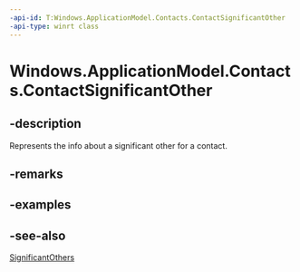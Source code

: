 ```yaml
---
-api-id: T:Windows.ApplicationModel.Contacts.ContactSignificantOther
-api-type: winrt class
---
```


<!-- Class syntax.
public class ContactSignificantOther : Windows.ApplicationModel.Contacts.IContactSignificantOther, Windows.ApplicationModel.Contacts.IContactSignificantOther2
-->

# Windows.ApplicationModel.Contacts.ContactSignificantOther

## -description
Represents the info about a significant other for a contact.

## -remarks

## -examples

## -see-also
[SignificantOthers](contact_significantothers.md)